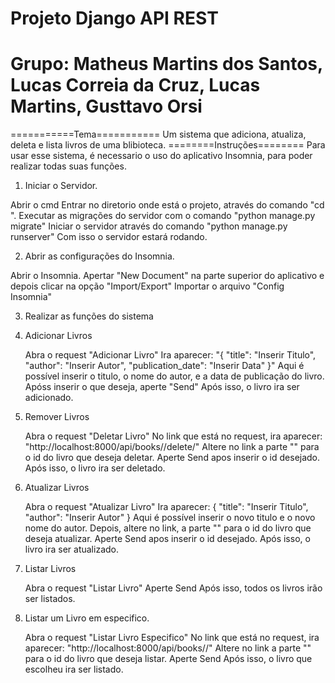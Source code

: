 # Projeto Django API REST
# Grupo: Matheus Martins dos Santos, Lucas Correia da Cruz, Lucas Martins, Gusttavo Orsi

===========Tema===========
Um sistema que adiciona, atualiza, deleta e lista livros de uma blibioteca.
========Instruções========
Para usar esse sistema, é necessario o uso do aplicativo Insomnia, para poder realizar todas suas funções.

1. Iniciar o Servidor.

Abrir o cmd
Entrar no diretorio onde está o projeto, através do comando "cd <Insira o diretorio aqui>". 
Executar as migrações do servidor com o comando "python manage.py migrate"
Iniciar o servidor através do comando "python manage.py runserver"
Com isso o servidor estará rodando.

2. Abrir as configurações do Insomnia.

Abrir o Insomnia.
Apertar "New Document" na parte superior do aplicativo e depois clicar na opção "Import/Export"
Importar o arquivo "Config Insomnia"

3. Realizar as funções do sistema

  1. Adicionar Livros
     
     Abra o request "Adicionar Livro"
     Ira aparecer:
     "{
     "title": "Inserir Titulo",
     "author": "Inserir Autor",
     "publication_date": "Inserir Data"
     }"
     Aqui é possível inserir o titulo, o nome do autor, e a data de publicação do livro.
     Apóss inserir o que deseja, aperte "Send"
     Após isso, o livro ira ser adicionado.

  2. Remover Livros
      
     Abra o request "Deletar Livro"
     No link que está no request, ira aparecer: "http://localhost:8000/api/books/<id>/delete/"
     Altere no link a parte "<id>" para o id do livro que deseja deletar.
     Aperte Send apos inserir o id desejado.
     Após isso, o livro ira ser deletado.

  3. Atualizar Livros
      
     Abra o request "Atualizar Livro"
     Ira aparecer:
     {
     "title": "Inserir Titulo",
     "author": "Inserir Autor"
     }
     Aqui é possível inserir o novo titulo e o novo nome do autor.
     Depois, altere no link, a parte "<id>" para o id do livro que deseja atualizar.
     Aperte Send apos inserir o id desejado.
     Após isso, o livro ira ser atualizado.

  4. Listar Livros

     Abra o request "Listar Livro"
     Aperte Send
     Após isso, todos os livros irão ser listados.

  5. Listar um Livro em especifico.

     Abra o request "Listar Livro Especifico"
     No link que está no request, ira aparecer: "http://localhost:8000/api/books/<id>/"
     Altere no link a parte "<id>" para o id do livro que deseja listar.
     Aperte Send
     Após isso, o livro que escolheu ira ser listado.

 